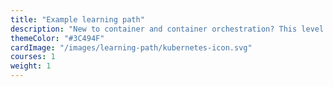 ```yaml
---
title: "Example learning path"
description: "New to container and container orchestration? This level 100 INTRO Kubernetes - Course covers the foundational topics for a non-technical audience and conveys the benefits of containers and container orchestration for modern IT scenarios. It will help you learn the basics of terminology associated, understand the essential components' functions, and understand why these new technologies are so important."
themeColor: "#3C494F"
cardImage: "/images/learning-path/kubernetes-icon.svg"
courses: 1
weight: 1
---
```

